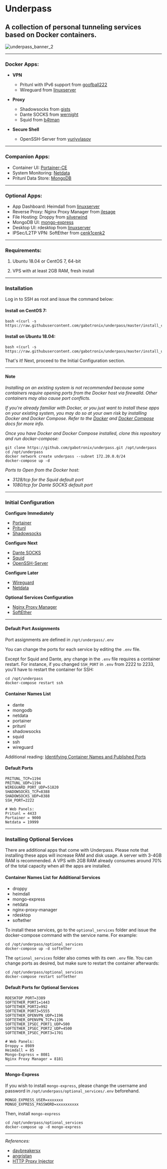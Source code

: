 # Underpass

## A collection of personal tunneling services based on Docker containers.

![underpass_banner_2](https://user-images.githubusercontent.com/9207205/92270351-7afee480-ef18-11ea-815c-6e719869f848.png)

***

### Docker Apps:
- **VPN**
  - Pritunl with IPv6 support from [goofball222](https://hub.docker.com/r/goofball222/pritunl)
  - Wireguard from [linuxserver](https://hub.docker.com/r/linuxserver/wireguard)

- **Proxy**
  - Shadowsocks from [gists](https://hub.docker.com/r/gists/shadowsocks-libev)
  - Dante SOCKS from [wernight](https://hub.docker.com/r/wernight/dante)
  - Squid from [b4tman](https://hub.docker.com/r/b4tman/squid)

- **Secure Shell**
  - OpenSSH-Server from [yuriyvlasov](https://hub.docker.com/r/yuriyvlasov/openssh-server)

***

### Companion Apps:
  - Container UI: [Portainer-CE](https://hub.docker.com/r/portainer/portainer)
  - System Monitoring: [Netdata](https://hub.docker.com/r/netdata/netdata)
  - Pritunl Data Store: [MongoDB](https://hub.docker.com/_/mongo)

***

### Optional Apps:
  - App Dashboard: Heimdall from [linuxserver](https://hub.docker.com/r/linuxserver/heimdall)
  - Reverse Proxy: Nginx Proxy Manager from [jlesage](https://hub.docker.com/r/jlesage/nginx-proxy-manager)
  - File Hosting: Droppy from [silverwind](https://github.com/silverwind/droppy)
  - MongoDB UI: [mongo-express](https://hub.docker.com/_/mongo-express)
  - Desktop UI: rdesktop from [linuxserver](https://hub.docker.com/r/linuxserver/rdesktop)
  - IPSec/L2TP VPN: SoftEther from [cenk1cenk2](https://hub.docker.com/r/cenk1cenk2/softether-vpnsrv)

***

### Requirements:
1. Ubuntu 18.04 or CentOS 7, 64-bit

2. VPS with at least 2GB RAM, fresh install

***

### Installation
Log in to SSH as root and issue the command below:

#### Install on CentOS 7:
```
bash <(curl -s https://raw.githubusercontent.com/gabotronix/underpass/master/install_centos7.sh)
```

#### Install on Ubuntu 18.04:
```
bash <(curl -s https://raw.githubusercontent.com/gabotronix/underpass/master/install_ubuntu.sh)
```

That's it! Next, proceed to the Initial Configuration section.

***

#### Note
_Installing on an existing system is not recommended because some containers require opening ports from the Docker host via firewalld. Other containers may also cause port conflicts._

_If you're already familiar with Docker, or you just want to install these apps on your existing system, you may do so at your own risk by installing Docker and Docker Compose. Refer to the [Docker](https://docs.docker.com/engine/install/) and [Docker Compose](https://docs.docker.com/compose/install/) docs for more info._

_Once you have Docker and Docker Compose installed, clone this repository and run docker-compose:_
```
git clone https://github.com/gabotronix/underpass.git /opt/underpass
cd /opt/underpass
docker network create underpass --subnet 172.20.0.0/24
docker-compose up -d
```
_Ports to Open from the Docker host:_
  - _3128/tcp for the Squid default port_
  - _1080/tcp for Dante SOCKS default port_

***

### Initial Configuration

**Configure Immediately**
- [Portainer](https://github.com/gabotronix/underpass-docs/blob/draft/portainer.md)
- [Pritunl](https://github.com/gabotronix/underpass-docs/blob/draft/pritunl.md)
- [Shadowsocks](https://github.com/gabotronix/underpass-docs/blob/draft/shadowsocks.md)

**Configure Next**
- [Dante SOCKS](https://github.com/gabotronix/underpass-docs/blob/draft/dante.md)
- [Squid](https://github.com/gabotronix/underpass-docs/blob/draft/squid.md)
- [OpenSSH-Server](https://github.com/gabotronix/underpass-docs/blob/draft/openssh.md)

**Configure Later**
- [Wireguard](https://github.com/gabotronix/underpass-docs/blob/draft/wireguard.md)
- [Netdata](https://github.com/gabotronix/underpass-docs/blob/draft/netdata.md)

**Optional Services Configuration**
- [Nginx Proxy Manager](https://github.com/gabotronix/underpass-docs/blob/draft/nginx-proxy.md)
- [SoftEther](https://github.com/gabotronix/underpass-docs/blob/draft/softether.md)

***

#### Default Port Assignments

Port assignments are defined in `/opt/underpass/.env`

You can change the ports for each service by editing the `.env` file.

Except for Squid and Dante, any change in the `.env` file requires a container restart. For instance, if you changed `SSH_PORT` in `.env` from 2222 to 2233, you'll have to restart the container for SSH:
```
cd /opt/underpass
docker-compose restart ssh
```

#### Container Names List
- dante
- mongodb
- netdata
- portainer
- pritunl
- shadowsocks
- squid
- ssh
- wireguard

Additional reading: [Identifying Container Names and Published Ports](https://github.com/gabotronix/underpass-docs/blob/draft/containers.md)

#### Default Ports
```
PRITUNL_TCP=1194
PRITUNL_UDP=1194
WIREGUARD_PORT_UDP=51820
SHADOWSOCKS_TCP=8388
SHADOWSOCKS_UDP=8388
SSH_PORT=2222

# Web Panels:
Pritunl = 4433
Portainer = 9000
Netdata = 19999
```

***

### Installing Optional Services

There are additional apps that come with Underpass. Please note that installing these apps will increase RAM and disk usage. A server with 3-4GB RAM is recommended. A VPS with 2GB RAM already consumes around 70% of the total capacity when all the apps are installed.

#### Container Names List for Additional Services
  - droppy
  - heimdall
  - mongo-express
  - netdata
  - nginx-proxy-manager
  - rdesktop
  - softether

To install these services, go to the `optional_services` folder and issue the docker-compose command with the service name. For example:
```
cd /opt/underpass/optional_services
docker-compose up -d softether
```

The `optional_services` folder also comes with its own `.env` file. You can change ports as desired, but make sure to restart the container afterwards:
```
cd /opt/underpass/optional_services
docker-compose restart softether
```

#### Default Ports for Optional Services
```
RDESKTOP_PORT=3389
SOFTETHER_PORT1=1443
SOFTETHER_PORT2=992
SOFTETHER_PORT3=5555
SOFTETHER_OPENVPN_UDP=1196
SOFTETHER_OPENVPN_TCP=1196
SOFTETHER_IPSEC_PORT1_UDP=500
SOFTETHER_IPSEC_PORT2_UDP=4500
SOFTETHER_IPSEC_PORT3=1701

# Web Panels:
Droppy = 8989
Heimdall = 85
Mongo-Express = 8081
Nginx Proxy Manager = 8181
```

***

#### Mongo-Express

If you wish to install `mongo-express`, please change the username and password in `/opt/underpass/optional_services/.env` beforehand.
```
MONGO_EXPRESS_USER=xxxxxxx
MONGO_EXPRESS_PASSWORD=xxxxxxxxxx
```

Then, install `mongo-express`
```
cd /opt/underpass/optional_services
docker-compose up -d mongo-express
```

***

_References:_

- [daybreakersx](https://github.com/daybreakersx)
- [angristan](https://raw.githubusercontent.com/angristan/wireguard-install/master/wireguard-install.sh)
- [HTTP Proxy Injector](https://github.com/a-dev1412/a-dev1412.github.io)
